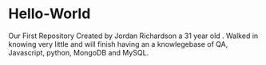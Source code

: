 # Hello-World
Our First Repository
Created by Jordan Richardson a 31 year old . Walked in knowing very little and will finish having an a knowlegebase of QA, Javascript, python, MongoDB and MySQL.
